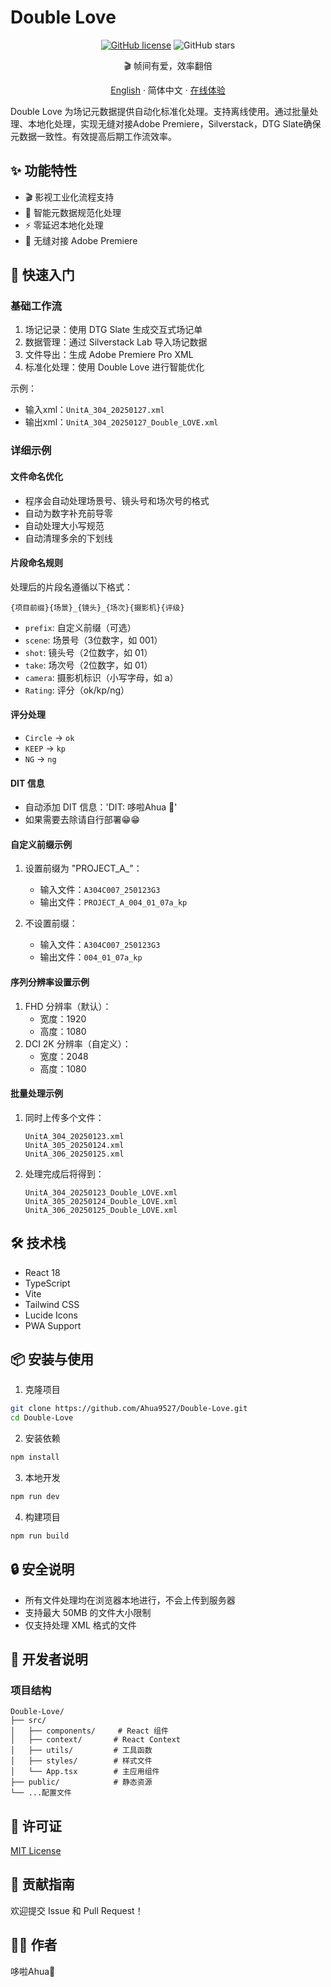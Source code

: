 # Double Love

<div align="center">

[![GitHub license](https://img.shields.io/github/license/Ahua9527/Double-Love)](https://github.com/Ahua9527/Double-Love/blob/main/LICENSE)
![GitHub stars](https://img.shields.io/github/stars/Ahua9527/Double-Love)

🎬 帧间有爱，效率翻倍

[//]: # (藏在代码里的彩蛋)
<!Double Love：让每个镜头都藏着我未说出口的帧率 -->

[English](./README.en.md) · 简体中文 · [在线体验](https://double-love.ahua.space)

</div>

Double Love 为场记元数据提供自动化标准化处理。支持离线使用。通过批量处理、本地化处理，实现无缝对接Adobe Premiere，Silverstack，DTG Slate确保元数据一致性。有效提高后期工作流效率。

## ✨ 功能特性

- 🎬 影视工业化流程支持
- 📝 智能元数据规范化处理
- ⚡ 零延迟本地化处理
- 🧩 无缝对接 Adobe Premiere

## 🚀 快速入门

### 基础工作流

1. 场记记录：使用 DTG Slate 生成交互式场记单
2. 数据管理：通过 Silverstack Lab 导入场记数据
3. 文件导出：生成 Adobe Premiere Pro XML
4. 标准化处理：使用 Double Love 进行智能优化

示例：
- 输入xml：`UnitA_304_20250127.xml`
- 输出xml：`UnitA_304_20250127_Double_LOVE.xml`

### 详细示例

#### 文件命名优化
- 程序会自动处理场景号、镜头号和场次号的格式
- 自动为数字补充前导零
- 自动处理大小写规范
- 自动清理多余的下划线

#### 片段命名规则

处理后的片段名遵循以下格式：
```
{项目前缀}{场景}_{镜头}_{场次}{摄影机}{评级}
```

- `prefix`: 自定义前缀（可选）
- `scene`: 场景号（3位数字，如 001）
- `shot`: 镜头号（2位数字，如 01）
- `take`: 场次号（2位数字，如 01）
- `camera`: 摄影机标识（小写字母，如 a）
- `Rating`: 评分（ok/kp/ng）

#### 评分处理
- `Circle` → `ok`
- `KEEP` → `kp`
- `NG` → `ng`

#### DIT 信息
- 自动添加 DIT 信息：'DIT: 哆啦Ahua 🌱'
- 如果需要去除请自行部署😁😁

#### 自定义前缀示例

1. 设置前缀为 "PROJECT_A_"：
   - 输入文件：`A304C007_250123G3`
   - 输出文件：`PROJECT_A_004_01_07a_kp`

2. 不设置前缀：
   - 输入文件：`A304C007_250123G3`
   - 输出文件：`004_01_07a_kp`

#### 序列分辨率设置示例

1. FHD 分辨率（默认）：
   - 宽度：1920
   - 高度：1080   
2. DCI 2K 分辨率（自定义）：
   - 宽度：2048
   - 高度：1080   

#### 批量处理示例

1. 同时上传多个文件：
   ```
   UnitA_304_20250123.xml
   UnitA_305_20250124.xml
   UnitA_306_20250125.xml
   ```

2. 处理完成后将得到：
   ```
   UnitA_304_20250123_Double_LOVE.xml
   UnitA_305_20250124_Double_LOVE.xml
   UnitA_306_20250125_Double_LOVE.xml
   ```

## 🛠️ 技术栈

- React 18
- TypeScript
- Vite
- Tailwind CSS
- Lucide Icons
- PWA Support

## 📦 安装与使用

1. 克隆项目

```bash
git clone https://github.com/Ahua9527/Double-Love.git
cd Double-Love
```

2. 安装依赖

```bash
npm install
```

3. 本地开发

```bash
npm run dev
```

4. 构建项目

```bash
npm run build
```

## 🔒 安全说明

- 所有文件处理均在浏览器本地进行，不会上传到服务器
- 支持最大 50MB 的文件大小限制
- 仅支持处理 XML 格式的文件

## 🌈 开发者说明

### 项目结构

```
Double-Love/
├── src/
│   ├── components/     # React 组件
│   ├── context/       # React Context
│   ├── utils/         # 工具函数
│   ├── styles/        # 样式文件
│   └── App.tsx        # 主应用组件
├── public/            # 静态资源
└── ...配置文件
```


## 📃 许可证

[MIT License](LICENSE)

## 🤝 贡献指南

欢迎提交 Issue 和 Pull Request！

## 👨‍💻 作者

哆啦Ahua🌱